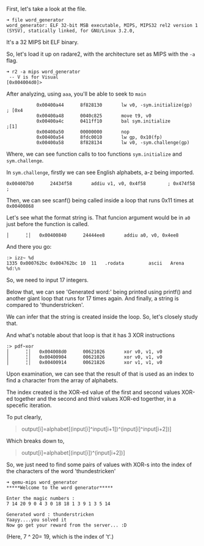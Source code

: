First, let's take a look at the file.

```
➜ file word_generator
word_generator: ELF 32-bit MSB executable, MIPS, MIPS32 rel2 version 1 (SYSV), statically linked, for GNU/Linux 3.2.0,
```

It's a 32 MIPS bit ELF binary.

So, let's load it up on radare2, with the architecture set as MIPS with the `-a` flag.

```
➜ r2 -a mips word_generator
 -- V is for Visual
[0x004004d0]> 
```

After analyzing, using `aaa`, you'll be able to seek to `main` 
```
           0x00400a44      8f828130       lw v0, -sym.initialize(gp)    ; [0x4
           0x00400a48      0040c825       move t9, v0                          
           0x00400a4c      0411ff10       bal sym.initialize          ;[1]     
           0x00400a50      00000000       nop                                  
           0x00400a54      8fdc0010       lw gp, 0x10(fp)                      
           0x00400a58      8f828134       lw v0, -sym.challenge(gp)    
```

Where, we can see function calls to too functions `sym.initialize` and `sym.challenge`.

In `sym.challenge`,  firstly we can see English alphabets, a-z being imported.

```
0x004007b0      24434f58       addiu v1, v0, 0x4f58        ; 0x474f58 ;    
```
Then, we can see scanf() being called inside a loop that runs 0x11 times at `0x00400868`

Let's see what the format string is. That funcion argument would be in `a0` just before the function is called. 

```
│      ╎│   0x00400840      24444ee8       addiu a0, v0, 0x4ee8
```
And there you go:

```
:> izz~ %d
1335 0x000762bc 0x004762bc 10  11   .rodata         ascii   Arena %d:\n
```
So, we need to input 17 integers.

Below that, we can see 'Generated word:' being printed using printf() and another giant loop that runs for 17 times again.
And finally, a string is compared to 'thunderstricken'.

We can infer that the string is created inside the loop. So, let's closely study that.

And what's notable about that loop is that it has 3 XOR instructions

```
:> pdf~xor
│      ╎│   0x004008d0      00621026       xor v0, v1, v0
│      ╎│   0x00400904      00621026       xor v0, v1, v0
│      ╎│   0x00400914      00621826       xor v1, v1, v0
```
Upon examination, we can see that the result of that is used as an index to find a character from the array of alphabets.

The index created is the XOR-ed value of the first and second values XOR-ed together and the second and third values XOR-ed togerther, in a specefic iteration.

To put clearly,
> output[i]=alphabet[(input[i]^input[i+1])^(input[i]^input[i+2])]

Which breaks down to,
> output[i]=alphabet[(input[i])^(input[i+2])]

So, we just need to find some pairs of values with XOR-s into the index of the characters of the word 'thundestricken'

```
➜ qemu-mips word_generator
*****Welcome to the word generator*****

Enter the magic numbers :
7 14 20 9 0 4 3 0 18 18 1 3 9 1 3 5 14

Generated word : thunderstricken
Yaayy....you solved it
Now go get your reward from the server... :D
```

(Here, 7 ^ 20= 19, which is the index of 't'.)

